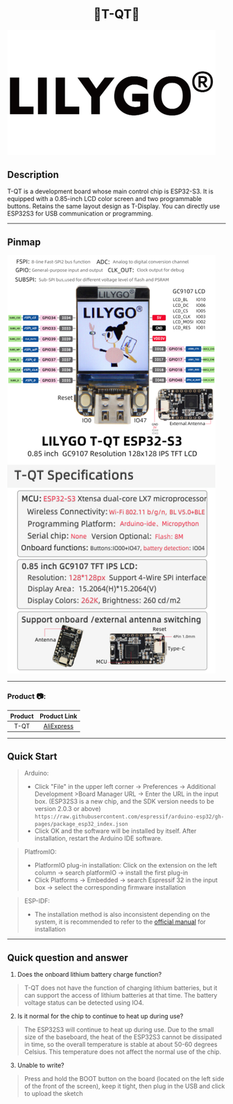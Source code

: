 <h1 align = "center"> 🌟T-QT🌟</h1>

<img  width="480" src=image/logo.png>

## Description

T-QT is a development board whose main control chip is ESP32-S3. It is equipped with a 0.85-inch LCD color screen and two programmable buttons. Retains the same layout design as T-Display. You can directly use ESP32S3 for USB communication or programming.

***
## Pinmap

<img  width="480" src=image/pinmap_en.jpg>
<img  width="480" src=image/specifications_en.jpg>

***
<h3 align = "left">Product 📷:</h3>

|  Product |  Product Link |
| :--------: | :---------: |
| T-QT |  [AliExpress](https://www.aliexpress.com/item/1005004405292321.html)   |


***
## Quick Start

> Arduino:
>- Click "File" in the upper left corner -> Preferences -> Additional Development >Board Manager URL -> Enter the URL in the input box.
(ESP32S3 is a new chip, and the SDK version needs to be version 2.0.3 or above)
> `https://raw.githubusercontent.com/espressif/arduino-esp32/gh-pages/package_esp32_index.json`
>-  Click OK and the software will be installed by itself. After installation, restart the Arduino IDE software.

> PlatfromIO:
> - PlatformIO plug-in installation: Click on the extension on the left column -> search platformIO -> install the first plug-in
> - Click Platforms -> Embedded -> search Espressif 32 in the input box -> select the corresponding firmware installation

> ESP-IDF:
> - The installation method is also inconsistent depending on the system, it is recommended to refer to the [official manual](https://docs.espressif.com/projects/esp-idf/en/latest/esp32/get-started/index.html) for installation


***
## Quick question and answer
1. Does the onboard lithium battery charge function?
> T-QT does not have the function of charging lithium batteries, but it can support the access of lithium batteries at that time. The battery voltage status can be detected using IO4. 
2. Is it normal for the chip to continue to heat up during use?
> The ESP32S3 will continue to heat up during use. Due to the small size of the baseboard, the heat of the ESP32S3 cannot be dissipated in time, so the overall temperature is stable at about 50-60 degrees Celsius. This temperature does not affect the normal use of the chip.
3. Unable to write?
> Press and hold the BOOT button on the board (located on the left side of the front of the screen), keep it tight, then plug in the USB and click to upload the sketch